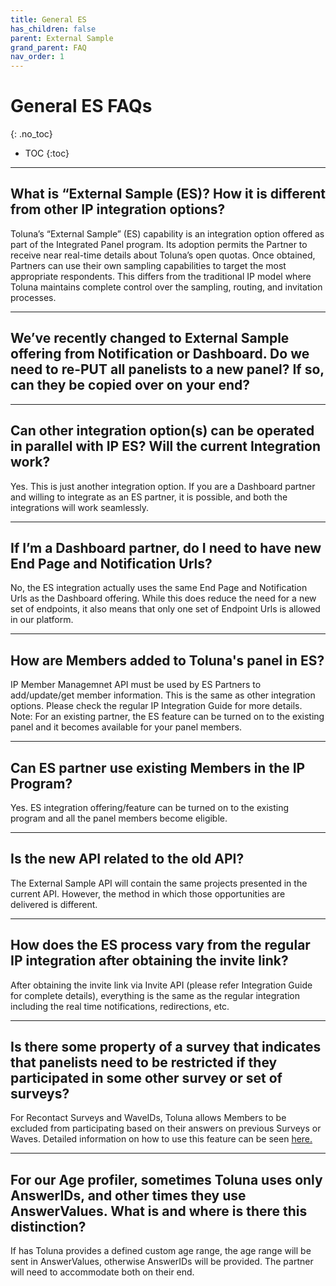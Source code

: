 ```yaml
---
title: General ES
has_children: false
parent: External Sample
grand_parent: FAQ
nav_order: 1
---
```


# General ES FAQs
{: .no_toc}

* TOC
{:toc}

---

## What is “External Sample (ES)? How it is different from other IP integration options?

Toluna’s “External Sample” (ES) capability is an integration option offered as part of the Integrated Panel program.  Its  adoption permits the Partner to receive near real-time details about Toluna’s open quotas.  Once obtained, Partners can    use their own sampling capabilities to target the most appropriate respondents. This differs from the traditional IP      model where Toluna maintains complete control over the sampling, routing, and invitation processes.

---

## We’ve recently changed to External Sample offering from Notification or Dashboard. Do we need to re-PUT all panelists to a new panel? If so, can they be copied over on your end?



---

## Can other integration option(s) can be operated in parallel with IP ES? Will the current Integration work?

Yes. This is just another integration option. If you are a Dashboard partner and willing to integrate as an ES partner, it is possible, and both the integrations will work seamlessly.

---

## If I’m a Dashboard partner, do I need to have new End Page and Notification Urls?

No, the ES integration actually uses the same End Page and Notification Urls as the Dashboard offering. While this does reduce the need for a new set of endpoints, it also means that only one set of Endpoint Urls is allowed in our platform.

---

## How are Members added to Toluna's panel in ES?

IP Member Managemnet API must be used by ES Partners to add/update/get member information. This is the same as other integration options. Please check the regular IP Integration Guide for more details. Note: For an existing partner, the ES feature can be turned on to the existing panel and it becomes available for your panel members.

---

## Can ES partner use existing Members in the IP Program?

Yes. ES integration offering/feature can be turned on to the existing program and all the panel members become eligible.

---

##  Is the new API related to the old API?

The External Sample API will contain the same projects presented in the current API. However, the method in which those opportunities are delivered is different.

---


## How does the ES process vary from the regular IP integration after obtaining the invite link?

After obtaining the invite link via Invite API (please refer Integration Guide for complete details), everything is the same as the regular integration including the real time notifications, redirections, etc.

---

## Is there some property of a survey that indicates that panelists need to be restricted if they participated in some other survey or set of surveys?

For Recontact Surveys and WaveIDs, Toluna allows Members to be excluded from participating based on their answers on previous Surveys or Waves. Detailed information on how to use this feature can be seen [here.](/externalsample/api/surveyexclusion.html)

---

## For our Age profiler, sometimes Toluna uses only AnswerIDs, and other times they use AnswerValues. What is and where is there this distinction?

If has Toluna provides a defined custom age range, the age range will be sent in AnswerValues, otherwise AnswerIDs will be provided. The partner will need to accommodate both on their end.